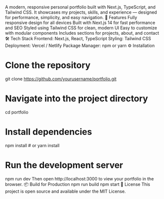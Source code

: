 A modern, responsive personal portfolio built with Next.js, TypeScript, and Tailwind CSS. It showcases my projects, skills, and experience — designed for performance, simplicity, and easy navigation.
🚀 Features
Fully responsive design for all devices
Built with Next.js 14 for fast performance and SEO
Styled using Tailwind CSS for clean, modern UI
Easy to customize with modular components
Includes sections for projects, about, and contact
🛠️ Tech Stack
Frontend: Next.js, React, TypeScript
Styling: Tailwind CSS
Deployment: Vercel / Netlify
Package Manager: npm or yarn
⚙️ Installation
# Clone the repository
git clone https://github.com/yourusername/portfolio.git

# Navigate into the project directory
cd portfolio

# Install dependencies
npm install  # or yarn install

# Run the development server
npm run dev
Then open http://localhost:3000 to view your portfolio in the browser.
📦 Build for Production
npm run build
npm start
🧾 License
This project is open source and available under the MIT License.
